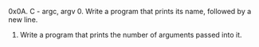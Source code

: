 0x0A. C - argc, argv
0. Write a program that prints its name, followed by a new line.
 1. Write a program that prints the number of arguments passed into it.
